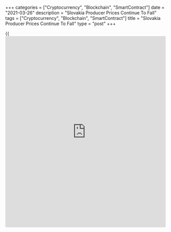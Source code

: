 +++
categories = ["Cryptocurrency", "Blockchain", "SmartContract"]
date = "2021-03-26"
description = "Slovakia Producer Prices Continue To Fall"
tags = ["Cryptocurrency", "Blockchain", "SmartContract"]
title = "Slovakia Producer Prices Continue To Fall"
type = "post"
+++

{{<iframe id="large-banner" src="https://www.bounty.group/#slide=23.0" width="100%" height="600" scrolling="no" style="border: 0px solid rgb(216, 221, 230); border-radius: 3px;">}}

Slovakia's producer prices continued to decline in February, figures
from the Statistical Office of the Slovak Republic showed on Friday.

The producer price index fell 1.5 percent year-on-year in February,
following a 1.1 percent decline in January.

The domestic market prices declined 1.4 percent annually in February,
following a 0.3 percent decrease in the previous month.

Prices for mining and quarrying grew 2.8 percent yearly in February,
while those of manufacturing fell 1.9 percent.

Prices for electricity, gas, steam and air-condition supply fell 1.1
percent, while those of water supply gained 3.4 percent.

On a monthly basis, producer prices rose 0.8 percent in February,
following a 0.2 percent increase in the preceding month.

For comments and feedback [contact](https://www.playgroundfx.com/contact/): editorial@rtt[news](https://www.letsplayfx.com/blog/forex-news-website/).com

[Economic News][1]

 **What parts of the world are seeing the best (and worst) economic
performances lately? Click[here][2] to check out our [Econ Scorecard][2]
and find out! See up-to-the-moment [ranking](https://www.playgroundfx.com/blog/crypto-exchange-ranking/)s for the best and worst
performers in [GDP][3], [unemployment rate][4], [inflation][5] and much
more.**

   1. www.rtt[news](https://www.letsplayfx.com/blog/forex-news-website/).com/Content/EconomicNews.aspx
   2. www.rtt[news](https://www.letsplayfx.com/blog/forex-news-website/).com/economic-scorecard/world-rank/retail-sales/highest-performance.aspx
   3. www.rtt[news](https://www.letsplayfx.com/blog/forex-news-website/).com/economic-scorecard/world-rank/GDP/highest-performance.aspx
   4. www.rtt[news](https://www.letsplayfx.com/blog/forex-news-website/).com/economic-scorecard/world-rank/unemployment-rate/lowest-performance.aspx
   5. www.rtt[news](https://www.letsplayfx.com/blog/forex-news-website/).com/economic-scorecard/world-rank/CPI/highest-performance.aspx